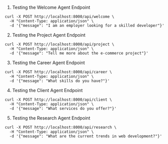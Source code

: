 1. Testing the Welcome Agent Endpoint
```
curl -X POST http://localhost:8000/api/welcome \
  -H "Content-Type: application/json" \
  -d '{"message": "I am an employer looking for a skilled developer"}'
```

2. Testing the Project Agent Endpoint
```
curl -X POST http://localhost:8000/api/project \
  -H "Content-Type: application/json" \
  -d '{"message": "Tell me more about the e-commerce project"}'
```

3. Testing the Career Agent Endpoint
```
curl -X POST http://localhost:8000/api/career \
  -H "Content-Type: application/json" \
  -d '{"message": "What skills do you have?"}'
```

4. Testing the Client Agent Endpoint
```
curl -X POST http://localhost:8000/api/client \
  -H "Content-Type: application/json" \
  -d '{"message": "What services do you offer?"}'
```

5. Testing the Research Agent Endpoint
```
curl -X POST http://localhost:8000/api/research \
  -H "Content-Type: application/json" \
  -d '{"message": "What are the current trends in web development?"}'
```



